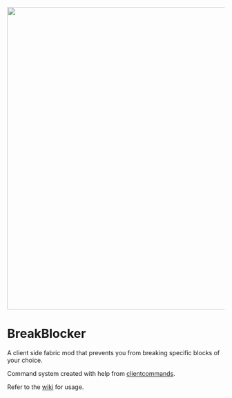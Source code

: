 <img src="https://i.imgur.com/6cER88h.png" width="700">

# BreakBlocker
A client side fabric mod that prevents you from breaking specific blocks of your choice.

Command system created with help from [clientcommands](https://github.com/Earthcomputer/clientcommands).

Refer to the [wiki](https://github.com/fishcute/BreakBlocker/wiki) for usage.
